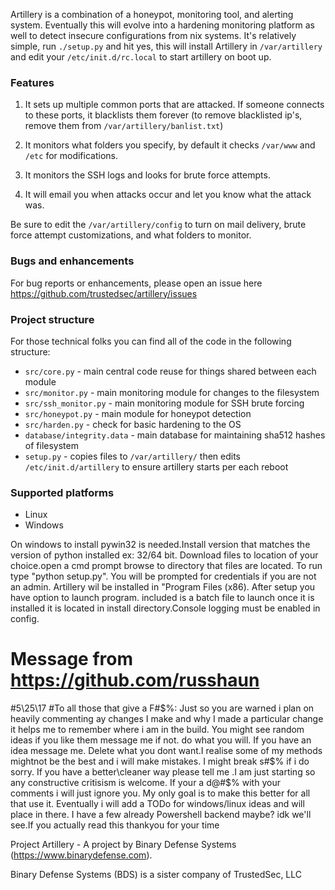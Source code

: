 Artillery is a combination of a honeypot, monitoring tool, and alerting system. Eventually this will evolve into a hardening monitoring platform as well to detect insecure configurations from nix systems. It's relatively simple, run ```./setup.py``` and hit yes, this will install Artillery in ```/var/artillery``` and edit your ```/etc/init.d/rc.local``` to start artillery on boot up.

### Features

1. It sets up multiple common ports that are attacked. If someone connects to these ports, it blacklists them forever (to remove blacklisted ip's, remove them from ```/var/artillery/banlist.txt```)

2. It monitors what folders you specify, by default it checks ```/var/www``` and ```/etc``` for modifications.

3. It monitors the SSH logs and looks for brute force attempts.

4. It will email you when attacks occur and let you know what the attack was.

Be sure to edit the ```/var/artillery/config``` to turn on mail delivery, brute force attempt customizations, and what folders to monitor.

### Bugs and enhancements

For bug reports or enhancements, please open an issue here https://github.com/trustedsec/artillery/issues

### Project structure

For those technical folks you can find all of the code in the following structure:

- ```src/core.py``` - main central code reuse for things shared between each module
- ```src/monitor.py``` - main monitoring module for changes to the filesystem
- ```src/ssh_monitor.py``` - main monitoring module for SSH brute forcing
- ```src/honeypot.py``` - main module for honeypot detection
- ```src/harden.py``` - check for basic hardening to the OS
- ```database/integrity.data``` - main database for maintaining sha512 hashes of filesystem
- ```setup.py``` - copies files to ```/var/artillery/``` then edits ```/etc/init.d/artillery``` to ensure artillery starts per each reboot

### Supported platforms

- Linux
- Windows

On windows to install pywin32 is needed.Install version that matches the version of python installed ex: 32/64 bit. Download files to location of your choice.open a cmd prompt browse to directory that files are located. To run type "python setup.py". You will be prompted for credentials if you are not an admin.  Artillery wil be installed in "Program Files (x86). After setup you have option to launch program. included is a batch file to launch once it is installed it is located in install directory.Console logging must be enabled in config. 



# Message from https://github.com/russhaun
#5\25\17
#To all those that give a F#$%:
		Just so you are warned i plan on heavily commenting ay changes I make and why I made a particular change it helps me to remember where i am in the build. You might see random ideas if you like them message me if not. do what you will. If you have an idea message me. Delete what you dont want.I realise some of my methods mightnot be the best and i will make mistakes. I might break s#$% if i do sorry. If you have a better\cleaner way please tell me .I am just starting so any constructive critisism is welcome. If your a d@#$% with your comments i will just ignore you. My only goal is to make this better for all that use it. Eventually i will add a TODo for windows/linux ideas and will place in there. I have a few already Powershell backend maybe? idk we'll see.If you actually read this thankyou for your time



Project Artillery - A project by Binary Defense Systems (https://www.binarydefense.com).

Binary Defense Systems (BDS) is a sister company of TrustedSec, LLC
